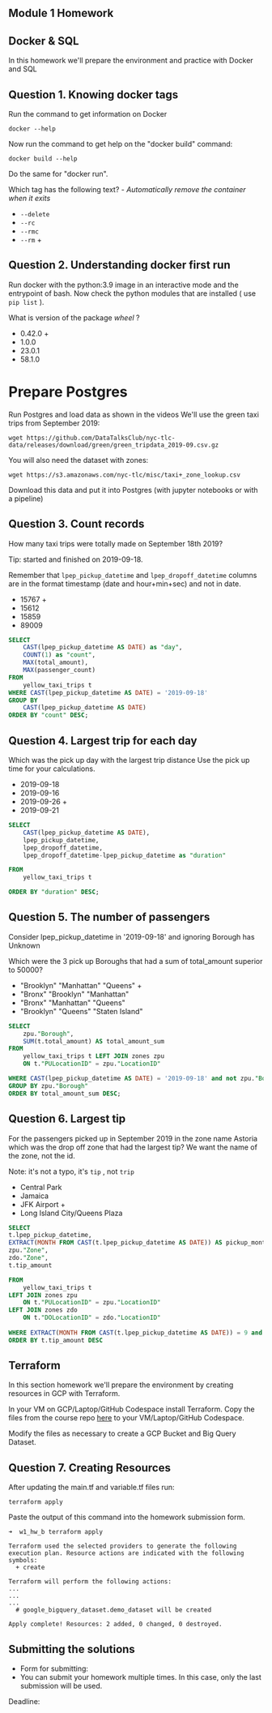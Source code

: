 ## Module 1 Homework

## Docker & SQL

In this homework we'll prepare the environment 
and practice with Docker and SQL


## Question 1. Knowing docker tags

Run the command to get information on Docker 

```docker --help```

Now run the command to get help on the "docker build" command:

```docker build --help```

Do the same for "docker run".

Which tag has the following text? - *Automatically remove the container when it exits* 

- `--delete`
- `--rc`
- `--rmc`
- `--rm` +


## Question 2. Understanding docker first run 

Run docker with the python:3.9 image in an interactive mode and the entrypoint of bash.
Now check the python modules that are installed ( use ```pip list``` ). 

What is version of the package *wheel* ?

- 0.42.0 +
- 1.0.0
- 23.0.1
- 58.1.0


# Prepare Postgres

Run Postgres and load data as shown in the videos
We'll use the green taxi trips from September 2019:

```wget https://github.com/DataTalksClub/nyc-tlc-data/releases/download/green/green_tripdata_2019-09.csv.gz```

You will also need the dataset with zones:

```wget https://s3.amazonaws.com/nyc-tlc/misc/taxi+_zone_lookup.csv```

Download this data and put it into Postgres (with jupyter notebooks or with a pipeline)


## Question 3. Count records 

How many taxi trips were totally made on September 18th 2019?

Tip: started and finished on 2019-09-18. 

Remember that `lpep_pickup_datetime` and `lpep_dropoff_datetime` columns are in the format timestamp (date and hour+min+sec) and not in date.

- 15767 +
- 15612
- 15859
- 89009

```sql
SELECT
    CAST(lpep_pickup_datetime AS DATE) as "day",
    COUNT(1) as "count",
    MAX(total_amount),
    MAX(passenger_count)
FROM
    yellow_taxi_trips t
WHERE CAST(lpep_pickup_datetime AS DATE) = '2019-09-18'
GROUP BY
    CAST(lpep_pickup_datetime AS DATE)
ORDER BY "count" DESC;
```

## Question 4. Largest trip for each day

Which was the pick up day with the largest trip distance
Use the pick up time for your calculations.

- 2019-09-18
- 2019-09-16
- 2019-09-26 + 
- 2019-09-21

```sql
SELECT
	CAST(lpep_pickup_datetime AS DATE),
	lpep_pickup_datetime,
	lpep_dropoff_datetime,
	lpep_dropoff_datetime-lpep_pickup_datetime as "duration"

FROM
    yellow_taxi_trips t

ORDER BY "duration" DESC;
```


## Question 5. The number of passengers

Consider lpep_pickup_datetime in '2019-09-18' and ignoring Borough has Unknown

Which were the 3 pick up Boroughs that had a sum of total_amount superior to 50000?
 
- "Brooklyn" "Manhattan" "Queens" + 
- "Bronx" "Brooklyn" "Manhattan"
- "Bronx" "Manhattan" "Queens" 
- "Brooklyn" "Queens" "Staten Island"

```sql
SELECT
	zpu."Borough",
	SUM(t.total_amount) AS total_amount_sum
FROM
	yellow_taxi_trips t LEFT JOIN zones zpu
	ON t."PULocationID" = zpu."LocationID"

WHERE CAST(lpep_pickup_datetime AS DATE) = '2019-09-18' and not zpu."Borough" = 'Unknown'
GROUP BY zpu."Borough"
ORDER BY total_amount_sum DESC;
```


## Question 6. Largest tip

For the passengers picked up in September 2019 in the zone name Astoria which was the drop off zone that had the largest tip?
We want the name of the zone, not the id.

Note: it's not a typo, it's `tip` , not `trip`

- Central Park
- Jamaica
- JFK Airport + 
- Long Island City/Queens Plaza

```sql
SELECT
t.lpep_pickup_datetime,
EXTRACT(MONTH FROM CAST(t.lpep_pickup_datetime AS DATE)) AS pickup_month,
zpu."Zone",
zdo."Zone",
t.tip_amount

FROM
	yellow_taxi_trips t
LEFT JOIN zones zpu
	ON t."PULocationID" = zpu."LocationID"
LEFT JOIN zones zdo
	ON t."DOLocationID" = zdo."LocationID"
	
WHERE EXTRACT(MONTH FROM CAST(t.lpep_pickup_datetime AS DATE)) = 9 and zpu."Zone" = 'Astoria'
ORDER BY t.tip_amount DESC
```


## Terraform

In this section homework we'll prepare the environment by creating resources in GCP with Terraform.

In your VM on GCP/Laptop/GitHub Codespace install Terraform. 
Copy the files from the course repo
[here](https://github.com/DataTalksClub/data-engineering-zoomcamp/tree/main/week_1_basics_n_setup/1_terraform_gcp/terraform) to your VM/Laptop/GitHub Codespace.

Modify the files as necessary to create a GCP Bucket and Big Query Dataset.


## Question 7. Creating Resources

After updating the main.tf and variable.tf files run:

```
terraform apply
```

Paste the output of this command into the homework submission form.

```
➜  w1_hw_b terraform apply

Terraform used the selected providers to generate the following execution plan. Resource actions are indicated with the following symbols:
  + create

Terraform will perform the following actions:
...
...
...
  # google_bigquery_dataset.demo_dataset will be created
  
Apply complete! Resources: 2 added, 0 changed, 0 destroyed.

```



## Submitting the solutions

* Form for submitting: 
* You can submit your homework multiple times. In this case, only the last submission will be used. 

Deadline: